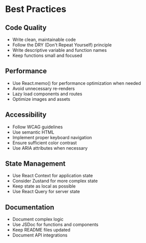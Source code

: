 # Best Practices

## Code Quality

- Write clean, maintainable code
- Follow the DRY (Don't Repeat Yourself) principle
- Write descriptive variable and function names
- Keep functions small and focused

## Performance

- Use React.memo() for performance optimization when needed
- Avoid unnecessary re-renders
- Lazy load components and routes
- Optimize images and assets

## Accessibility

- Follow WCAG guidelines
- Use semantic HTML
- Implement proper keyboard navigation
- Ensure sufficient color contrast
- Use ARIA attributes when necessary

## State Management

- Use React Context for application state
- Consider Zustand for more complex state
- Keep state as local as possible
- Use React Query for server state

## Documentation

- Document complex logic
- Use JSDoc for functions and components
- Keep README files updated
- Document API integrations
